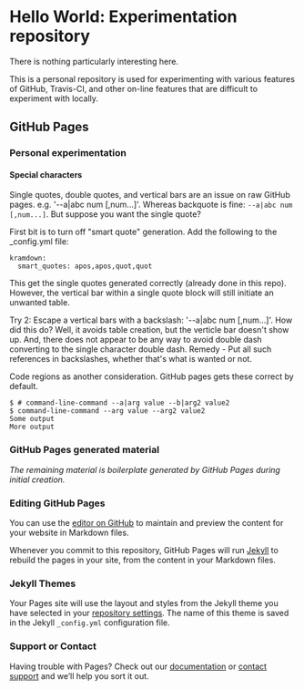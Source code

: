 # Hello World: Experimentation repository

There is nothing particularly interesting here.

This is a personal repository is used for experimenting with various features of GitHub, Travis-CI, and other on-line features that are difficult to experiment with locally. 

## GitHub Pages

### Personal experimentation

#### Special characters

Single quotes, double quotes, and vertical bars are an issue on raw GitHub pages. e.g. '--a|abc num [,num...]'. Whereas backquote is fine: `--a|abc num [,num...]`. But suppose you want the single quote?

First bit is to turn off "smart quote" generation. Add the following to the _config.yml file:
```
kramdown:
  smart_quotes: apos,apos,quot,quot
```

This get the single quotes generated correctly (already done in this repo). However, the vertical bar within a single quote block will still initiate an unwanted table. 

Try 2: Escape a vertical bars with a backslash: '--a\|abc num [,num...]'. How did this do? Well, it avoids table creation, but the verticle bar doesn't show up. And, there does not appear to be any way to avoid double dash converting to the single character double dash. Remedy - Put all such references in backslashes, whether that's what is wanted or not.

Code regions as another consideration. GitHub pages gets these correct by default.
```
$ # command-line-command --a|arg value --b|arg2 value2
$ command-line-command --arg value --arg2 value2
Some output
More output
```

### GitHub Pages generated material

*The remaining material is boilerplate generated by GitHub Pages during initial creation.*

### Editing GitHub Pages

You can use the [editor on GitHub](https://github.com/jondegenhardt/helloworld/edit/master/README.md) to maintain and preview the content for your website in Markdown files.

Whenever you commit to this repository, GitHub Pages will run [Jekyll](https://jekyllrb.com/) to rebuild the pages in your site, from the content in your Markdown files.

### Jekyll Themes

Your Pages site will use the layout and styles from the Jekyll theme you have selected in your [repository settings](https://github.com/jondegenhardt/helloworld/settings). The name of this theme is saved in the Jekyll `_config.yml` configuration file.

### Support or Contact

Having trouble with Pages? Check out our [documentation](https://help.github.com/categories/github-pages-basics/) or [contact support](https://github.com/contact) and we’ll help you sort it out.
